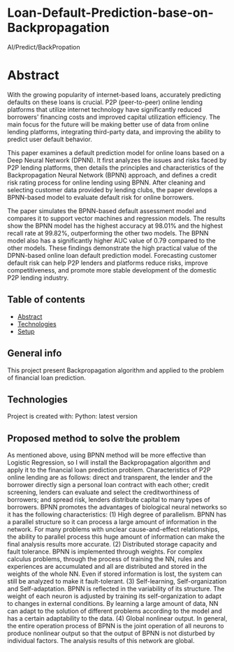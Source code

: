 # Loan-Default-Prediction-base-on-Backpropagation
AI/Predict/BackPropation

# Abstract
With the growing popularity of internet-based loans, accurately predicting defaults on these loans is crucial. P2P (peer-to-peer) online lending platforms that utilize internet technology have significantly reduced borrowers' financing costs and improved capital utilization efficiency. The main focus for the future will be making better use of data from online lending platforms, integrating third-party data, and improving the ability to predict user default behavior.

This paper examines a default prediction model for online loans based on a Deep Neural Network (DPNN). It first analyzes the issues and risks faced by P2P lending platforms, then details the principles and characteristics of the Backpropagation Neural Network (BPNN) approach, and defines a credit risk rating process for online lending using BPNN. After cleaning and selecting customer data provided by lending clubs, the paper develops a BPNN-based model to evaluate default risk for online borrowers.

The paper simulates the BPNN-based default assessment model and compares it to support vector machines and regression models. The results show the BPNN model has the highest accuracy at 98.01% and the highest recall rate at 99.82%, outperforming the other two models. The BPNN model also has a significantly higher AUC value of 0.79 compared to the other models. These findings demonstrate the high practical value of the DPNN-based online loan default prediction model. Forecasting customer default risk can help P2P lenders and platforms reduce risks, improve competitiveness, and promote more stable development of the domestic P2P lending industry.

## Table of contents
* [Abstract](#Abstract)
* [Technologies](#technologies)
* [Setup](#setup)

## General info
This project present Backpropagation algorithm and applied to the problem of financial loan prediction.
	
## Technologies
Project is created with:
Python: latest version

## Proposed method to solve the problem
As mentioned above, using BPNN method will be more effective than Logistic Regression, so I will install the Backpropagation algorithm and apply it to the financial loan prediction problem. 
Characteristics of P2P online lending are as follows: direct and transparent, the lender and the borrower directly sign a personal loan contract with each other; credit screening, lenders can evaluate and select the creditworthiness of borrowers; and spread risk, lenders distribute capital to many types of borrowers.
BPNN promotes the advantages of biological neural networks so it has the following characteristics:
(1) High degree of parallelism. BPNN has a parallel structure so it can process a large amount of information in the network. For many problems with unclear cause-and-effect relationships, the ability to parallel process this huge amount of information can make the final analysis results more accurate.
(2) Distributed storage capacity and fault tolerance. BPNN is implemented through weights. For complex calculus problems, through the process of training the NN, rules and experiences are accumulated and all are distributed and stored in the weights of the whole NN. Even if stored information is lost, the system can still be analyzed to make it fault-tolerant.
(3) Self-learning, Self-organization and Self-adaptation. BPNN is reflected in the variability of its structure. The weight of each neuron is adjusted by training its self-organization to adapt to changes in external conditions. By learning a large amount of data, NN can adapt to the solution of different problems according to the model and has a certain adaptability to the data.
(4) Global nonlinear output. In general, the entire operation process of BPNN is the joint operation of all neurons to produce nonlinear output so that the output of BPNN is not disturbed by individual factors. The analysis results of this network are global.

